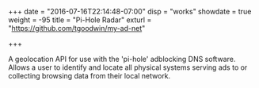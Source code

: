 +++
date = "2016-07-16T22:14:48-07:00"
disp = "works"
showdate = true
weight = -95
title = "Pi-Hole Radar"
exturl = "https://github.com/tgoodwin/my-ad-net"

+++

A geolocation API for use with the 'pi-hole' adblocking DNS software. Allows a user to identify and locate all physical systems serving ads to or collecting browsing data from their local network.

